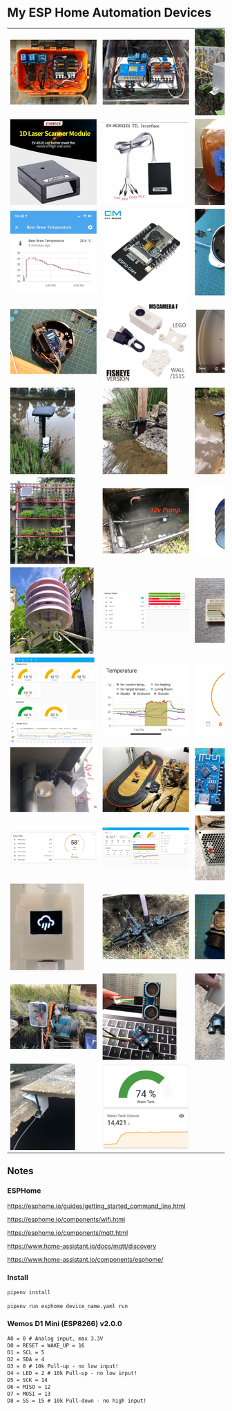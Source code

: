 # My ESP Home Automation Devices

<table>
<tr>
</tr>
<tr>
<td width="33%"><a href="./backyard_garden_hub.yaml"><img src="./img/backyard_garden_hub.jpg" style="max-width: 200px; max-height: 200px;"></td>
<td width="33%"><a href="./backyard_garden_hub.yaml"><img src="./img/backyard_garden_hub~2.jpg" style="max-width: 200px; max-height: 200px;"></td>
<td width="33%"><a href="./backyard_garden_hub.yaml"><img src="./img/backyard_garden_hub~3~L64.jpg" style="max-width: 200px; max-height: 200px;"></td>
</tr>
<tr>
<td width="33%"><a href="./barcode_scanner_reader_tty.yaml"><img src="./img/barcode_scanner_reader_tty.jpg" style="max-width: 200px; max-height: 200px;"></td>
<td width="33%"><a href="./barcode_scanner_reader_tty.yaml"><img src="./img/barcode_scanner_reader_tty~2.jpg" style="max-width: 200px; max-height: 200px;"></td>
<td width="33%"><a href="./beer_brew.yaml"><img src="./img/beer_brew.jpg" style="max-width: 200px; max-height: 200px;"></td>
</tr>
<tr>
<td width="33%"><a href="./beer_brew.yaml"><img src="./img/beer_brew~2.jpg" style="max-width: 200px; max-height: 200px;"></td>
<td width="33%"><a href="./camera_diymore.yaml"><img src="./img/camera_diymore.jpg" style="max-width: 200px; max-height: 200px;"></td>
<td width="33%"><a href="./camera_diymore.yaml"><img src="./img/camera_diymore~2.jpg" style="max-width: 200px; max-height: 200px;"></td>
</tr>
<tr>
<td width="33%"><a href="./camera_diymore.yaml"><img src="./img/camera_diymore~3.jpg" style="max-width: 200px; max-height: 200px;"></td>
<td width="33%"><a href="./camera_m5_xf.yaml"><img src="./img/camera_m5_xf.jpg" style="max-width: 200px; max-height: 200px;"></td>
<td width="33%"><a href="./camera_m5_xf.yaml"><img src="./img/camera_m5_xf~3.jpg" style="max-width: 200px; max-height: 200px;"></td>
</tr>
<tr>
<td width="33%"><a href="./dam_water_level_alarm.yaml"><img src="./img/dam_water_level_alarm.jpg" style="max-width: 200px; max-height: 200px;"></td>
<td width="33%"><a href="./dam_water_level_alarm.yaml"><img src="./img/dam_water_level_alarm~2.jpg" style="max-width: 200px; max-height: 200px;"></td>
<td width="33%"><a href="./dam_water_level_alarm.yaml"><img src="./img/dam_water_level_alarm~3.jpg" style="max-width: 200px; max-height: 200px;"></td>
</tr>
<tr>
<td width="33%"><a href="./garden_trellis.yaml"><img src="./img/garden_trellis.jpg" style="max-width: 200px; max-height: 200px;"></td>
<td width="33%"><a href="./garden_trellis.yaml"><img src="./img/garden_trellis~2.jpg" style="max-width: 200px; max-height: 200px;"></td>
<td width="33%"><a href="./garden_trellis.yaml"><img src="./img/garden_trellis~3.jpg" style="max-width: 200px; max-height: 200px;"></td>
</tr>
<tr>
<td width="33%"><a href="./garden_trellis.yaml"><img src="./img/garden_trellis~5.jpg" style="max-width: 200px; max-height: 200px;"></td>
<td width="33%"><a href="./garden_trellis.yaml"><img src="./img/garden_trellis~6.png" style="max-width: 200px; max-height: 200px;"></td>
<td width="33%"><a href="./gps_module_oled_clock.yaml"><img src="./img/gps_module_oled_clock.jpg" style="max-width: 200px; max-height: 200px;"></td>
</tr>
<tr>
<td width="33%"><a href="./living_room_env_sensor.yaml"><img src="./img/living_room_env_sensor.png" style="max-width: 200px; max-height: 200px;"></td>
<td width="33%"><a href="./living_room_env_sensor.yaml"><img src="./img/living_room_env_sensor~2.jpg" style="max-width: 200px; max-height: 200px;"></td>
<td width="33%"><a href="./living_room_ir_sensor.yaml"><img src="./img/living_room_ir_sensor.png" style="max-width: 200px; max-height: 200px;"></td>
</tr>
<tr>
<td width="33%"><a href="./patio_floodlight.yaml"><img src="./img/patio_floodlight.jpg" style="max-width: 200px; max-height: 200px;"></td>
<td width="33%"><a href="./slot_car_track.yaml"><img src="./img/slot_car_track.jpg" style="max-width: 200px; max-height: 200px;"></td>
<td width="33%"><a href="./solar_hws_ctl.yaml"><img src="./img/solar_hws_ctl.jpg" style="max-width: 200px; max-height: 200px;"></td>
</tr>
<tr>
<td width="33%"><a href="./solar_hws_ctl.yaml"><img src="./img/solar_hws_ctl~2.jpg" style="max-width: 200px; max-height: 200px;"></td>
<td width="33%"><a href="./solar_hws_ctl.yaml"><img src="./img/solar_hws_ctl~3.jpg" style="max-width: 200px; max-height: 200px;"></td>
<td width="33%"><a href="./studio_psu.yaml"><img src="./img/studio_psu.jpg" style="max-width: 200px; max-height: 200px;"></td>
</tr>
<tr>
<td width="33%"><a href="./weather_oled.yaml"><img src="./img/weather_oled.jpg" style="max-width: 200px; max-height: 200px;"></td>
<td width="33%"><a href="./wl_irrigation.yaml"><img src="./img/wl_irrigation.jpg" style="max-width: 200px; max-height: 200px;"></td>
<td width="33%"><a href="./wl_irrigation.yaml"><img src="./img/wl_irrigation~2.jpg" style="max-width: 200px; max-height: 200px;"></td>
</tr>
<tr>
<td width="33%"><a href="./wl_irrigation.yaml"><img src="./img/wl_irrigation~3.jpg" style="max-width: 200px; max-height: 200px;"></td>
<td width="33%"><a href="./wl_water_tank.yaml"><img src="./img/wl_water_tank.jpg" style="max-width: 200px; max-height: 200px;"></td>
<td width="33%"><a href="./wl_water_tank.yaml"><img src="./img/wl_water_tank~2.jpg" style="max-width: 200px; max-height: 200px;"></td>
</tr>
<tr>
<td width="33%"><a href="./wl_water_tank.yaml"><img src="./img/wl_water_tank~3.jpg" style="max-width: 200px; max-height: 200px;"></td>
<td width="33%"><a href="./wl_water_tank.yaml"><img src="./img/wl_water_tank~4.jpg" style="max-width: 200px; max-height: 200px;"></td>
</table>

## Notes

### ESPHome

https://esphome.io/guides/getting_started_command_line.html

https://esphome.io/components/wifi.html

https://esphome.io/components/mqtt.html

https://www.home-assistant.io/docs/mqtt/discovery

https://www.home-assistant.io/components/esphome/

### Install

    pipenv install

    pipenv run esphome device_name.yaml run

### Wemos D1 Mini (ESP8266) v2.0.0

    A0 = 0 # Analog input, max 3.3V
    D0 = RESET = WAKE_UP = 16
    D1 = SCL = 5
    D2 = SDA = 4
    D3 = 0 # 10k Pull-up - no low input!
    D4 = LED = 2 # 10k Pull-up - no low input!
    D5 = SCK = 14
    D6 = MISO = 12
    D7 = MOSI = 13
    D8 = SS = 15 # 10k Pull-down - no high input!
